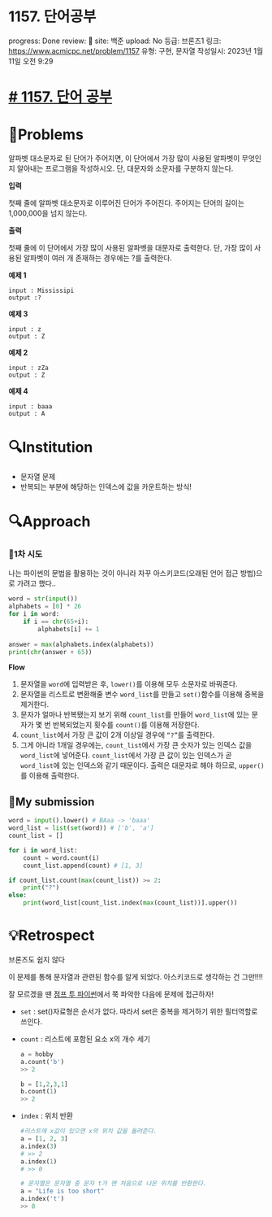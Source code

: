 # 1157. 단어공부

progress: Done
review: 🥜
site: 백준
upload: No
등급: 브론즈1
링크: https://www.acmicpc.net/problem/1157
유형: 구현, 문자열
작성일시: 2023년 1월 11일 오전 9:29

# [# 1157. 단어 공부](https://www.acmicpc.net/problem/1157)

# 📖Problems

알파벳 대소문자로 된 단어가 주어지면, 이 단어에서 가장 많이 사용된 알파벳이 무엇인지 알아내는 프로그램을 작성하시오. 단, 대문자와 소문자를 구분하지 않는다.

**입력**

첫째 줄에 알파벳 대소문자로 이루어진 단어가 주어진다. 주어지는 단어의 길이는 1,000,000을 넘지 않는다.

**출력**

첫째 줄에 이 단어에서 가장 많이 사용된 알파벳을 대문자로 출력한다. 단, 가장 많이 사용된 알파벳이 여러 개 존재하는 경우에는 ?를 출력한다.

**예제 1**

```
input : Mississipi
output :?
```

**예제 3**

```
input : z
output : Z
```

**예제 2**

```
input : zZa
output : Z
```

**예제 4**

```
input : baaa
output : A
```

# 🔍Institution

- 문자열 문제
- 반복되는 부분에 해당하는 인덱스에 값을 카운트하는 방식!

# 🔍Approach

### 🚩1차 시도

나는 파이썬의 문법을 활용하는 것이 아니라 자꾸 아스키코드(오래된 언어 접근 방법)으로 가려고 했다..

```python
word = str(input())
alphabets = [0] * 26
for i in word:
    if i == chr(65+i):
        alphabets[i] += 1
    
answer = max(alphabets.index(alphabets))
print(chr(answer + 65))
```

**Flow**

1.  문자열을 `word`에 입력받은 후, `lower()`를 이용해 모두 소문자로 바꿔준다.
2. 문자열을 리스트로 변환해줄 변수 `word_list`를 만들고 `set()`함수를 이용해 중복을 제거한다.
3. 문자가 얼마나 반복됐는지 보기 위해 `count_list`를 만들어 `word_list`에 있는 문자가 몇 번 반복되었는지 횟수를 `count()`를 이용해 저장한다. 
4. `count_list`에서 가장 큰 값이 2개 이상일 경우에 `“?”`를 출력한다.
5. 그게 아니라 1개일 경우에는, `count_list`에서 가장 큰 숫자가 있는 인덱스 값을 `word_list`에 넣어준다. 
`count_list`에서 가장 큰 값이 있는 인덱스가 곧 `word_list`에 있는 인덱스와 같기 때문이다. 
출력은 대문자로 해야 하므로, `upper()`를 이용해 출력한다.

## 🚩My submission

```python
word = input().lower() # BAaa -> 'baaa'
word_list = list(set(word)) # ['b', 'a']
count_list = []

for i in word_list:
    count = word.count(i)
    count_list.append(count) # [1, 3]

if count_list.count(max(count_list)) >= 2:
    print("?")
else:
    print(word_list[count_list.index(max(count_list))].upper())
```

# 💡Retrospect

브론즈도 쉽지 않다

이 문제를 통해 문자열과 관련된 함수를 알게 되었다. 아스키코드로 생각하는 건 그만!!!! 

잘 모르겠을 땐 [점프 투 파이썬](https://wikidocs.net/13#2index)에서 쭉 파악한 다음에 문제에 접근하자!

- `set` : set()자료형은 순서가 없다. 따라서 set은 중복을 제거하기 위한 필터역할로 쓰인다.
- `count` : 리스트에 포함된 요소 x의 개수 세기
    
    ```python
    a = hobby
    a.count('b')
    >> 2
    
    b = [1,2,3,1]
    b.count(1)
    >> 2
    ```
    
- `index` : 위치 반환
    
    ```python
    #리스트에 x값이 있으면 x의 위치 값을 돌려준다.
    a = [1, 2, 3]
    a.index(3)
    # >> 2
    a.index(1)
    # >> 0
    
    # 문자열은 문자열 중 문자 t가 맨 처음으로 나온 위치를 반환한다.
    a = "Life is too short"
    a.index('t')
    >> 8
    ```